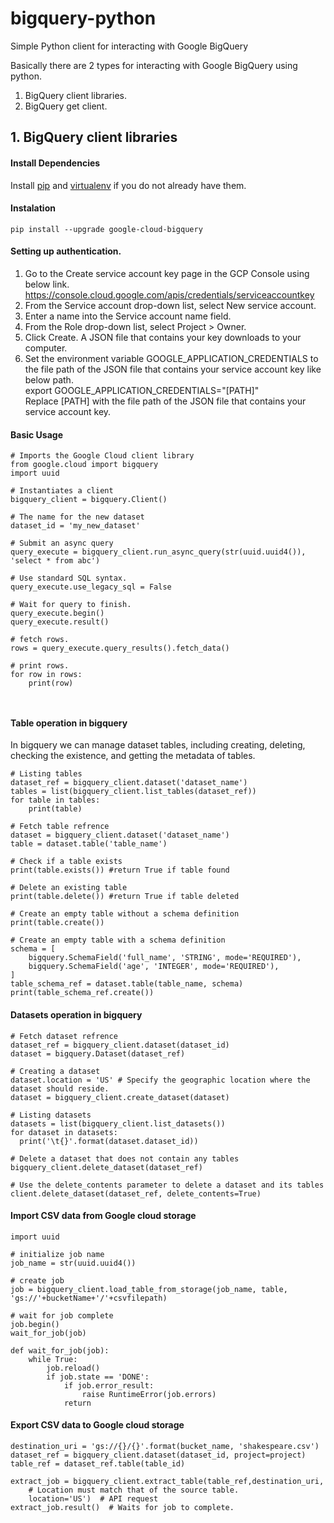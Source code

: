 # bigquery-python
Simple Python client for interacting with Google BigQuery

Basically there are 2 types for interacting with Google BigQuery using python.
  1. BigQuery client libraries.
  2. BigQuery get client.
  
## 1. BigQuery client libraries
#### Install Dependencies
  Install [pip](https://pip.pypa.io/en/stable/) and [virtualenv](https://virtualenv.pypa.io/en/stable/) if you do not already have them.

#### Instalation
```
pip install --upgrade google-cloud-bigquery
```    
#### Setting up authentication.</br>
1. Go to the Create service account key page in the GCP Console using below link.</br>
    https://console.cloud.google.com/apis/credentials/serviceaccountkey</br>
2. From the Service account drop-down list, select New service account.</br>
3. Enter a name into the Service account name field.</br>
4. From the Role drop-down list, select Project > Owner.</br>
5. Click Create. A JSON file that contains your key downloads to your computer.</br>
6. Set the environment variable GOOGLE_APPLICATION_CREDENTIALS to the file path of the JSON file that contains your service account key like below path.</br>
   export GOOGLE_APPLICATION_CREDENTIALS="[PATH]" </br>
   Replace [PATH] with the file path of the JSON file that contains your service account key.
   
#### Basic Usage
```
# Imports the Google Cloud client library
from google.cloud import bigquery
import uuid

# Instantiates a client
bigquery_client = bigquery.Client()

# The name for the new dataset
dataset_id = 'my_new_dataset'

# Submit an async query
query_execute = bigquery_client.run_async_query(str(uuid.uuid4()), 'select * from abc')

# Use standard SQL syntax.
query_execute.use_legacy_sql = False

# Wait for query to finish.
query_execute.begin()
query_execute.result()

# fetch rows. 
rows = query_execute.query_results().fetch_data()

# print rows.
for row in rows:
    print(row)



```
   
#### Table operation in bigquery
In bigquery we can manage dataset tables, including creating, deleting, checking the existence, and getting the metadata of tables.

```
# Listing tables
dataset_ref = bigquery_client.dataset('dataset_name')
tables = list(bigquery_client.list_tables(dataset_ref))
for table in tables:
    print(table)

# Fetch table refrence
dataset = bigquery_client.dataset('dataset_name')
table = dataset.table('table_name')

# Check if a table exists
print(table.exists()) #return True if table found

# Delete an existing table
print(table.delete()) #return True if table deleted

# Create an empty table without a schema definition
print(table.create())

# Create an empty table with a schema definition
schema = [
    bigquery.SchemaField('full_name', 'STRING', mode='REQUIRED'),
    bigquery.SchemaField('age', 'INTEGER', mode='REQUIRED'),
]
table_schema_ref = dataset.table(table_name, schema)
print(table_schema_ref.create())

```

#### Datasets operation in bigquery
```
# Fetch dataset refrence
dataset_ref = bigquery_client.dataset(dataset_id)
dataset = bigquery.Dataset(dataset_ref)

# Creating a dataset
dataset.location = 'US' # Specify the geographic location where the dataset should reside.
dataset = bigquery_client.create_dataset(dataset)

# Listing datasets
datasets = list(bigquery_client.list_datasets())
for dataset in datasets:
  print('\t{}'.format(dataset.dataset_id))
  
# Delete a dataset that does not contain any tables
bigquery_client.delete_dataset(dataset_ref)

# Use the delete_contents parameter to delete a dataset and its tables
client.delete_dataset(dataset_ref, delete_contents=True)

```
#### Import CSV data from Google cloud storage
``` 
import uuid

# initialize job name
job_name = str(uuid.uuid4())

# create job
job = bigquery_client.load_table_from_storage(job_name, table, 'gs://'+bucketName+'/'+csvfilepath)

# wait for job complete
job.begin()
wait_for_job(job)

def wait_for_job(job):
    while True:
        job.reload()
        if job.state == 'DONE':
            if job.error_result:
                raise RuntimeError(job.errors)
            return
```

#### Export CSV data to Google cloud storage

```
destination_uri = 'gs://{}/{}'.format(bucket_name, 'shakespeare.csv')
dataset_ref = bigquery_client.dataset(dataset_id, project=project)
table_ref = dataset_ref.table(table_id)

extract_job = bigquery_client.extract_table(table_ref,destination_uri,
    # Location must match that of the source table.
    location='US')  # API request
extract_job.result()  # Waits for job to complete.
```
  
